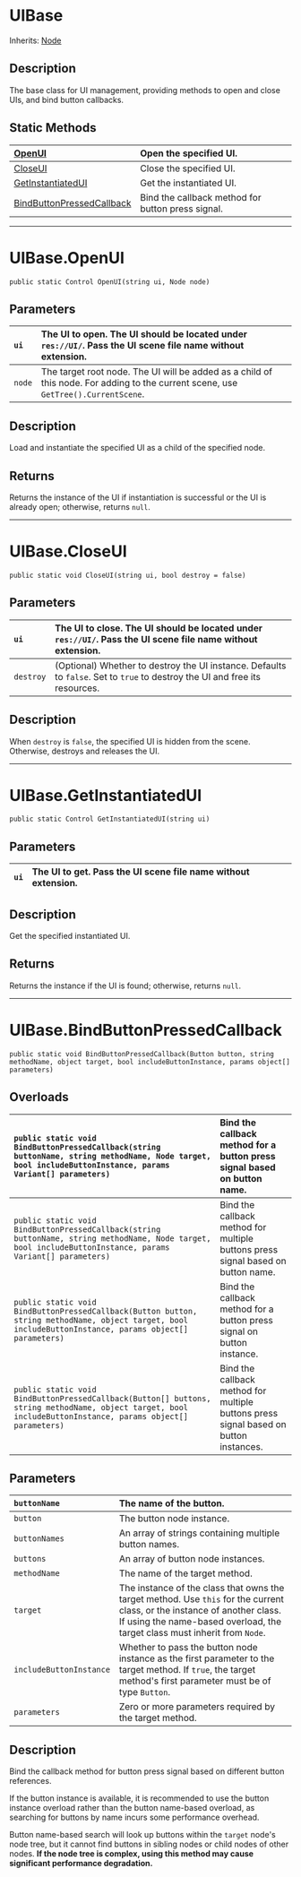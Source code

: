 # UIBase

Inherits: [Node](https://docs.godotengine.org/en/stable/classes/class_node.html)

## Description

The base class for UI management, providing methods to open and close UIs, and bind button callbacks.

## Static Methods

|[OpenUI](#uibaseopenui)|Open the specified UI.|
|:---|:---|
|[CloseUI](#uibasecloseui)|Close the specified UI.|
|[GetInstantiatedUI](#uibasegetinstantiatedui)|Get the instantiated UI.|
|[BindButtonPressedCallback](#uibasebindbuttonpressedcallback)|Bind the callback method for button press signal.|

---

# UIBase.OpenUI

`public static Control OpenUI(string ui, Node node)`

## Parameters

|`ui`|The UI to open. The UI should be located under `res://UI/`. Pass the UI scene file name without extension.|
|:---|:---|
|`node`|The target root node. The UI will be added as a child of this node. For adding to the current scene, use `GetTree().CurrentScene`.|

## Description

Load and instantiate the specified UI as a child of the specified node.

## Returns

Returns the instance of the UI if instantiation is successful or the UI is already open; otherwise, returns `null`.

---

# UIBase.CloseUI

`public static void CloseUI(string ui, bool destroy = false)`

## Parameters

|`ui`|The UI to close. The UI should be located under `res://UI/`. Pass the UI scene file name without extension.|
|:---|:---|
|`destroy`|(Optional) Whether to destroy the UI instance. Defaults to `false`. Set to `true` to destroy the UI and free its resources.|

## Description

When `destroy` is `false`, the specified UI is hidden from the scene. Otherwise, destroys and releases the UI.

---

# UIBase.GetInstantiatedUI

`public static Control GetInstantiatedUI(string ui)`

## Parameters

|`ui`|The UI to get. Pass the UI scene file name without extension.|
|:---|:---|

## Description

Get the specified instantiated UI.

## Returns

Returns the instance if the UI is found; otherwise, returns `null`.

---

# UIBase.BindButtonPressedCallback

`public static void BindButtonPressedCallback(Button button, string methodName, object target, bool includeButtonInstance, params object[] parameters)`

## Overloads

|`public static void BindButtonPressedCallback(string buttonName, string methodName, Node target, bool includeButtonInstance, params Variant[] parameters)`|Bind the callback method for a button press signal based on button name.|
|:---|:---|
|`public static void BindButtonPressedCallback(string buttonName, string methodName, Node target, bool includeButtonInstance, params Variant[] parameters)`|Bind the callback method for multiple buttons press signal based on button name.|
|`public static void BindButtonPressedCallback(Button button, string methodName, object target, bool includeButtonInstance, params object[] parameters)`|Bind the callback method for a button press signal on button instance.|
|`public static void BindButtonPressedCallback(Button[] buttons, string methodName, object target, bool includeButtonInstance, params object[] parameters)`|Bind the callback method for multiple buttons press signal based on button instances.|

## Parameters

|`buttonName`|The name of the button.|
|:---|:---|
|`button`|The button node instance.|
|`buttonNames`|An array of strings containing multiple button names.|
|`buttons`|An array of button node instances.|
|`methodName`|The name of the target method.|
|`target`|The instance of the class that owns the target method. Use `this` for the current class, or the instance of another class. If using the name-based overload, the target class must inherit from `Node`.|
|`includeButtonInstance`|Whether to pass the button node instance as the first parameter to the target method. If `true`, the target method's first parameter must be of type `Button`.|
|`parameters`|Zero or more parameters required by the target method.|

## Description

Bind the callback method for button press signal based on different button references.

If the button instance is available, it is recommended to use the button instance overload rather than the button name-based overload, as searching for buttons by name incurs some performance overhead.

Button name-based search will look up buttons within the `target` node's node tree, but it cannot find buttons in sibling nodes or child nodes of other nodes. **If the node tree is complex, using this method may cause significant performance degradation.**
